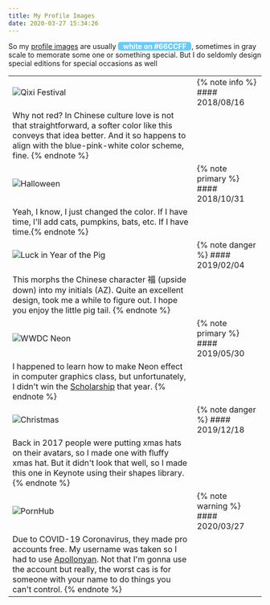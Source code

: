 ```yaml
---
title: My Profile Images
date: 2020-03-27 15:34:26
---
```


So my [profile images](https://gravatar.com/apollonyan) are usually <strong style="color:white;background-color:#66ccff;border-radius:5px;padding:0 10px;">white on #66CCFF</strong>, sometimes in gray scale to memorate some one or something special. But I do seldomly design special editions for special occasions as well

<!-- 2018/4/17 Rainbow, doesn't look good. so maybe checkback later -->

|||
| -- | -- |
| ![Qixi Festival](https://1.gravatar.com/userimage/102369060/7a4e6483b100f709b2f946efac552807?size=200) | {% note info %} #### 2018/08/16 | Qixi (Chinese Valentine's Day)
Why not red? In Chinese culture love is not that straightforward, a softer color like this conveys that idea better. And it so happens to align with the blue-pink-white color scheme, fine. {% endnote %} |
| ![Halloween](https://0.gravatar.com/userimage/102369060/9cd71fbab01a73f61d87c4c2deb7ffc2?size=200) | {% note primary %} #### 2018/10/31 | Halloween
Yeah, I know, I just changed the color. If I have time, I'll add cats, pumpkins, bats, etc. If I have time.{% endnote %} |
| ![Luck in Year of the Pig](https://0.gravatar.com/userimage/102369060/1f3a207839546b73b8510862b4a724c2?size=200) | {% note danger %} #### 2019/02/04 | 福 in Year of the Pig
This morphs the Chinese character 福 (upside down) into my initials (AZ). Quite an excellent design, took me a while to figure out. I hope you enjoy the little pig tail. {% endnote %} |
| ![WWDC Neon](https://2.gravatar.com/userimage/102369060/e6ee18c8271a2308eb6d923afcff4fa3?size=200) | {% note primary %} #### 2019/05/30 | WWDC19
I happened to learn how to make Neon effect in computer graphics class, but unfortunately, I didn't win the [Scholarship](https://developer.apple.com/wwdc19/scholarships/) that year. {% endnote %} |
| ![Christmas](https://0.gravatar.com/userimage/102369060/05c1c03e86fc67e97254865522bd104a?size=200)| {% note danger %} #### 2019/12/18 | Christmas
Back in 2017 people were putting xmas hats on their avatars, so I made one with fluffy xmas hat. But it didn't look that well, so I made this one in Keynote using their shapes library. {% endnote %} |
| ![PornHub](https://2.gravatar.com/userimage/102369060/6546a6c107774206bdb5adb2013b2235?size=200)| {% note warning %} #### 2020/03/27 | Stayhome hub
Due to COVID-19 Coronavirus, they made pro accounts free. My username was taken so I had to use [Apollonyan](https://www.pornhub.com/users/apollonyan). Not that I'm gonna use the account but really, the worst cas is for someone with your name to do things you can't control. {% endnote %} |
